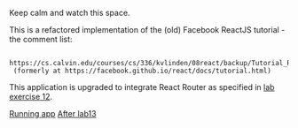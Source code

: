 Keep calm and watch this space.

This is a refactored implementation of the (old) Facebook ReactJS tutorial - the comment list:

     https://cs.calvin.edu/courses/cs/336/kvlinden/08react/backup/Tutorial_React.html
     (formerly at https://facebook.github.io/react/docs/tutorial.html)

This application is upgraded to integrate React Router as specified in [lab exercise 12](https://cs.calvin.edu/courses/cs/336/kvlinden/12router/lab.html). 

[Running app](https://jgb-cs336-lab12.herokuapp.com/) 
[After lab13](https://jgb-cs336-lab13.herokuapp.com/)
